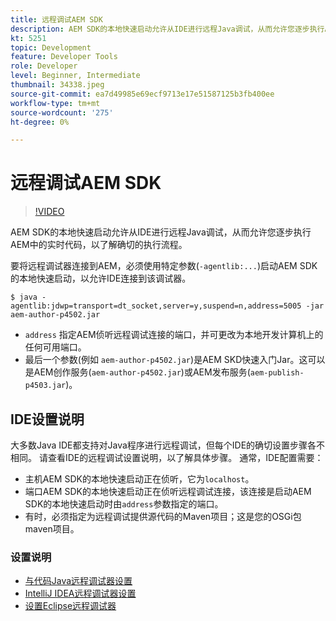 ```yaml
---
title: 远程调试AEM SDK
description: AEM SDK的本地快速启动允许从IDE进行远程Java调试，从而允许您逐步执行AEM中的实时代码，以了解确切的执行流程。
kt: 5251
topic: Development
feature: Developer Tools
role: Developer
level: Beginner, Intermediate
thumbnail: 34338.jpeg
source-git-commit: ea7d49985e69ecf9713e17e51587125b3fb400ee
workflow-type: tm+mt
source-wordcount: '275'
ht-degree: 0%

---
```



# 远程调试AEM SDK

>[!VIDEO](https://video.tv.adobe.com/v/34338/?quality=12&learn=on)

AEM SDK的本地快速启动允许从IDE进行远程Java调试，从而允许您逐步执行AEM中的实时代码，以了解确切的执行流程。

要将远程调试器连接到AEM，必须使用特定参数(`-agentlib:...`)启动AEM SDK的本地快速启动，以允许IDE连接到该调试器。

```
$ java -agentlib:jdwp=transport=dt_socket,server=y,suspend=n,address=5005 -jar aem-author-p4502.jar   
```

+ `address` 指定AEM侦听远程调试连接的端口，并可更改为本地开发计算机上的任何可用端口。
+ 最后一个参数(例如 `aem-author-p4502.jar`)是AEM SKD快速入门Jar。这可以是AEM创作服务(`aem-author-p4502.jar`)或AEM发布服务(`aem-publish-p4503.jar`)。

## IDE设置说明

大多数Java IDE都支持对Java程序进行远程调试，但每个IDE的确切设置步骤各不相同。 请查看IDE的远程调试设置说明，以了解具体步骤。 通常，IDE配置需要：

+ 主机AEM SDK的本地快速启动正在侦听，它为`localhost`。
+ 端口AEM SDK的本地快速启动正在侦听远程调试连接，该连接是启动AEM SDK的本地快速启动时由`address`参数指定的端口。
+ 有时，必须指定为远程调试提供源代码的Maven项目；这是您的OSGi包maven项目。

### 设置说明

+ [与代码Java远程调试器设置](https://code.visualstudio.com/docs/java/java-debugging)
+ [IntelliJ IDEA远程调试器设置](https://www.jetbrains.com/help/idea/tutorial-remote-debug.html)
+ [设置Eclipse远程调试器](https://javapapers.com/core-java/java-remote-debug-with-eclipse/)
